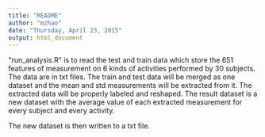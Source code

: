 ```yaml
---
title: "README"
author: "mzhao"
date: "Thursday, April 23, 2015"
output: html_document
---
```


"run_analysis.R" is to read the test and train data which store the 651 features of measurement on 6 kinds of activities performed by 30 subjects. The data are in txt files. 
The train and test data will be merged as one dataset and the mean and std measurements will be extracted from it. The extracted data will be properly labeled and reshaped. The result dataset is a new dataset with the average value of each extracted measurement for every subject and every activity.

The new dataset is then written to a txt file.